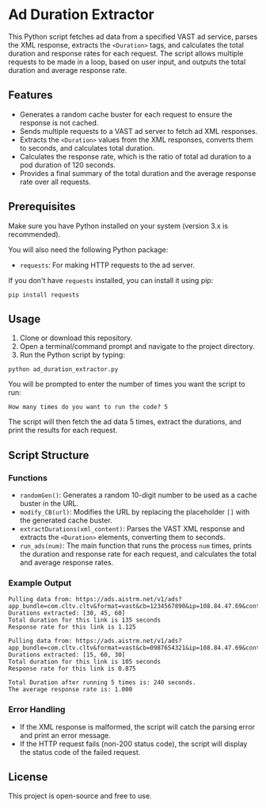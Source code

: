 <h1>Ad Duration Extractor</h1>

<p>This Python script fetches ad data from a specified VAST ad service, parses the XML response, extracts the <code>&lt;Duration&gt;</code> tags, and calculates the total duration and response rates for each request. The script allows multiple requests to be made in a loop, based on user input, and outputs the total duration and average response rate.</p>

<h2>Features</h2>
<ul>
  <li>Generates a random cache buster for each request to ensure the response is not cached.</li>
  <li>Sends multiple requests to a VAST ad server to fetch ad XML responses.</li>
  <li>Extracts the <code>&lt;Duration&gt;</code> values from the XML responses, converts them to seconds, and calculates total duration.</li>
  <li>Calculates the response rate, which is the ratio of total ad duration to a pod duration of 120 seconds.</li>
  <li>Provides a final summary of the total duration and the average response rate over all requests.</li>
</ul>

<h2>Prerequisites</h2>
<p>Make sure you have Python installed on your system (version 3.x is recommended).</p>
<p>You will also need the following Python package:</p>
<ul>
  <li><code>requests</code>: For making HTTP requests to the ad server.</li>
</ul>
<p>If you don't have <code>requests</code> installed, you can install it using pip:</p>

<pre><code>pip install requests
</code></pre>

<h2>Usage</h2>
<ol>
  <li>Clone or download this repository.</li>
  <li>Open a terminal/command prompt and navigate to the project directory.</li>
  <li>Run the Python script by typing:</li>
</ol>

<pre><code>python ad_duration_extractor.py
</code></pre>

<p>You will be prompted to enter the number of times you want the script to run:</p>

<pre><code>How many times do you want to run the code? 5
</code></pre>

<p>The script will then fetch the ad data 5 times, extract the durations, and print the results for each request.</p>

<h2>Script Structure</h2>

<h3>Functions</h3>
<ul>
  <li><code>randomGen()</code>: Generates a random 10-digit number to be used as a cache buster in the URL.</li>
  <li><code>modify_CB(url)</code>: Modifies the URL by replacing the placeholder <code>[]</code> with the generated cache buster.</li>
  <li><code>extractDurations(xml_content)</code>: Parses the VAST XML response and extracts the <code>&lt;Duration&gt;</code> elements, converting them to seconds.</li>
  <li><code>run_ads(num)</code>: The main function that runs the process <code>num</code> times, prints the duration and response rate for each request, and calculates the total and average response rates.</li>
</ul>

<h3>Example Output</h3>

<pre><code>Pulling data from: https://ads.aistrm.net/v1/ads?app_bundle=com.cltv.cltv&format=vast&cb=1234567890&ip=108.84.47.69&content_channel=36&pod_duration=120&
Durations extracted: [30, 45, 60]
Total duration for this link is 135 seconds
Response rate for this link is 1.125

Pulling data from: https://ads.aistrm.net/v1/ads?app_bundle=com.cltv.cltv&format=vast&cb=0987654321&ip=108.84.47.69&content_channel=36&pod_duration=120&
Durations extracted: [15, 60, 30]
Total duration for this link is 105 seconds
Response rate for this link is 0.875

Total Duration after running 5 times is: 240 seconds.
The average response rate is: 1.000
</code></pre>

<h3>Error Handling</h3>
<ul>
  <li>If the XML response is malformed, the script will catch the parsing error and print an error message.</li>
  <li>If the HTTP request fails (non-200 status code), the script will display the status code of the failed request.</li>
</ul>

<h2>License</h2>
<p>This project is open-source and free to use.</p>
